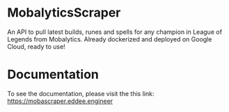 # MobalyticsScraper

An API to pull latest builds, runes and spells for any champion in League of Legends from Mobalytics. Already dockerized and deployed on Google Cloud, ready to use!

# Documentation

To see the documentation, please visit the this link: https://mobascraper.eddee.engineer
